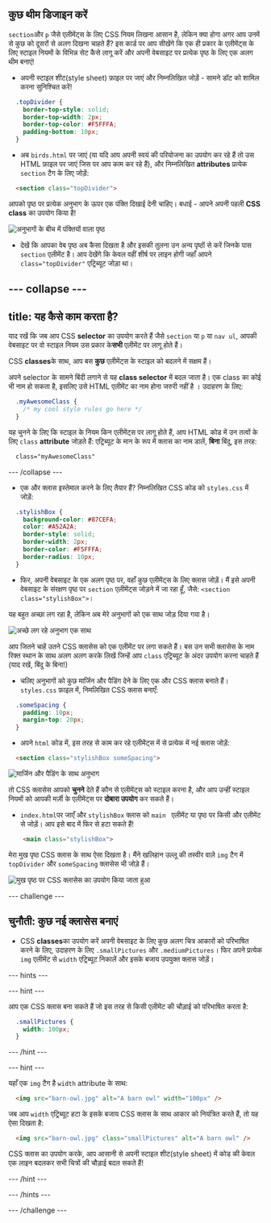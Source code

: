 ## कुछ थीम डिजाइन करें

`section`और `p` जैसे एलीमेंट्स के लिए CSS नियम लिखना आसान है, लेकिन क्या होगा अगर आप उनमें से कुछ को दूसरों से अलग दिखना चाहते हैं? इस कार्ड पर आप सीखेंगे कि एक ही प्रकार के एलीमेंट्स के लिए स्टाइल नियमों के विभिन्न सेट कैसे लागू करें और अपनी वेबसाइट पर प्रत्येक पृष्ठ के लिए एक अलग थीम बनाएं!

+ अपनी स्टाइल शीट(style sheet) फ़ाइल पर जाएं और निम्नलिखित जोड़ें - सामने डॉट को शामिल करना सुनिश्चित करें!

```css
  .topDivider {
    border-top-style: solid;
    border-top-width: 2px;
    border-top-color: #F5FFFA;
    padding-bottom: 10px;
  }
```

+ अब `birds.html` पर जाएं (या यदि आप अपनी स्वयं की परियोजना का उपयोग कर रहे हैं तो उस HTML फ़ाइल पर जाएं जिस पर आप काम कर रहे हैं), और निम्नलिखित **attributes** प्रत्येक `section` टैग के लिए जोड़ें:

```html
  <section class="topDivider">
```

आपको पृष्ठ पर प्रत्येक अनुभाग के ऊपर एक पंक्ति दिखाई देनी चाहिए। बधाई - आपने अपनी पहली **CSS class** का उपयोग किया है!

![अनुभागों के बीच में पंक्तियों वाला पृष्ठ](images/sectionsWithTopBorder.png)

+ देखें कि आपका वेब पृष्ठ अब कैसा दिखता है और इसकी तुलना उन अन्य पृष्ठों से करें जिनके पास `section` एलीमेंट है। आप देखेंगे कि केवल वहीं शीर्ष पर लाइन होगी जहाँ आपने `class="topDivider"` एट्रिब्यूट जोड़ा था।

--- collapse ---
---
title: यह कैसे काम करता है?
---

याद रखें कि जब आप CSS **selector** का उपयोग करते हैं जैसे `section` या `p` या `nav ul`, आपकी वेबसाइट पर वो स्टाइल नियम उस प्रकार के**सभी** एलीमेंट पर लागू होते हैं।

CSS **classes**के साथ, आप बस **कुछ** एलीमेंट्स के स्टाइल को बदलने में सक्षम हैं।

अपने selector के सामने बिंदी लगाने से यह **class selector** में बदल जाता है। एक class का कोई भी नाम हो सकता है, इसलिए उसे HTML एलीमेंट का नाम होना जरुरी नहीं है । उदाहरण के लिए:

```css
  .myAwesomeClass {
    /* my cool style rules go here */
  }
```

यह चुनने के लिए कि स्टाइल के नियम किन एलीमेंट्स पर लागू होते हैं, आप HTML कोड में उन तत्वों के लिए `class` **attribute** जोड़ते हैं: एट्रिब्यूट के मान के रूप में क्लास का नाम डालें, **बिना** बिंदु, इस तरह:

```html
  class="myAwesomeClass"
```

--- /collapse ---

 + एक और क्लास इस्तेमाल करने के लिए तैयार हैं? निम्नलिखित CSS कोड को `styles.css` में जोड़ें:

```css
  .stylishBox {
    background-color: #87CEFA;
    color: #A52A2A;
    border-style: solid;
    border-width: 2px;
    border-color: #F5FFFA;
    border-radius: 10px;
  }
```

+ फिर, अपनी वेबसाइट के एक अलग पृष्ठ पर, वहाँ कुछ एलीमेंट्स के लिए क्लास जोड़ें। मैं इसे अपनी वेबसाइट के संरक्षण पृष्ठ पर `section` एलीमेंट्स जोड़ने में जा रहा हूँ, जैसे: `<section class="stylishBox">`।

यह बहुत अच्छा लग रहा है, लेकिन अब मेरे अनुभागों को एक साथ जोड़ दिया गया है।

![अच्छे लग रहे अनुभाग एक साथ](images/squashedSections.png)

आप जितने चाहें उतने CSS क्लासेस को एक एलीमेंट पर लगा सकते हैं। बस उन सभी क्लासेस के नाम रिक्त स्थान के साथ अलग अलग करके लिखें जिन्हें आप `class` एट्रिब्यूट के अंदर उपयोग करना चाहते हैं (याद रखें, बिंदु के बिना!)

+ चलिए अनुभागों को कुछ मार्जिन और पैडिंग देने के लिए एक और CSS क्लास बनाते हैं। `styles.css` फ़ाइल में, निमलिखित CSS क्लास बनाएँ:

```css
  .someSpacing {
    padding: 10px;
    margin-top: 20px;
  }
```

+ अपने `html` कोड में, इस तरह से काम कर रहे एलीमेंट्स में से प्रत्येक में नई क्लास जोड़ें:

```html
  <section class="stylishBox someSpacing">
```

![मार्जिन और पैडिंग के साथ अनुभाग](images/sectionsWithSpacing.png)

तो CSS क्लासेस आपको **चुनने** देते हैं कौन से एलीमेंट्स को स्टाइल करना है, और आप उन्हीं स्टाइल नियमों को आपकी मर्ज़ी के एलीमेंट्स पर **दोबारा उपयोग** कर सकते हैं।

+ `index.html`पर जाएँ और `stylishBox` क्लास को `main ` एलीमेंट या पृष्ठ पर किसी और एलीमेंट से जोड़ें। आप इसे बाद में फिर से हटा सकते हैं!

```html
    <main class="stylishBox">   
```

मेरा मुख पृष्ठ CSS क्लास के साथ ऐसा दिखता है। मैंने खलिहान उल्लू की तस्वीर वाले `img` टैग में `topDivider` और `someSpacing` क्लासेस भी जोड़े हैं।

![मुख पृष्ठ पर CSS क्लासेस का उपयोग किया जाता हुआ](images/homePageWithClasses.png)

--- challenge ---

## चुनौती: कुछ नई क्लासेस बनाएं

+ CSS **classes**का उपयोग करें अपनी वेबसाइट के लिए कुछ अलग चित्र आकारों को परिभाषित करने के लिए, उदाहरण के लिए `.smallPictures` और `.mediumPictures`। फिर अपने प्रत्येक `img` एलीमेंट से `width` एट्रिब्यूट निकालें और इसके बजाय उपयुक्त क्लास जोड़ें।

--- hints ---

--- hint ---

आप एक CSS क्लास बना सकते हैं जो इस तरह से किसी एलीमेंट की चौड़ाई को परिभाषित करता है:

```css
  .smallPictures {
    width: 100px;
  }
```

--- /hint ---

--- hint ---

यहाँ एक `img` टैग है `width` attribute के साथ:

```html
  <img src="barn-owl.jpg" alt="A barn owl" width="100px" />         
```

जब आप `width` एट्रिब्यूट हटा के इसके बजाय CSS क्लास के साथ आकार को नियंत्रित करते हैं, तो यह ऐसा दिखता है:

```html
  <img src="barn-owl.jpg" class="smallPictures" alt="A barn owl" />         
```

CSS क्लास का उपयोग करके, आप आसानी से अपनी स्टाइल शीट(style sheet) में कोड की केवल एक लाइन बदलकर सभी चित्रों की चौड़ाई बदल सकते हैं!

--- /hint ---

--- /hints ---

--- /challenge ---
